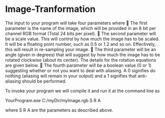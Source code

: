 Image-Tranformation
===================
The input to your program will take four parameters where
 The first parameter is the name of the image, which will be provided in an 8 bit per channel RGB format (Total 24 bits per pixel). 
 The second parameter will be a scale value. This will control by how much the image has to be scaled. It will be a floating point number, such as 0.5 or 1.2 and so on. Effectively, this will result in re-sampling your image.
 The third parameter will be an angle (given in degrees) that will suggest by how much the image has to be rotated clockwise (about its center). The details for the rotation equations are given below.
 The fourth parameter will be a boolean value (0 or 1) suggesting whether or not you want to deal with aliasing. A 0 signifies do nothing (aliasing will remain in your output) and a 1 signifies that anti-aliasing should be performed.

To invoke your program we will compile it and run it at the command line as

YourProgram.exe C:/myDir/myImage.rgb S R A

where S R A are the parameters as described above. 

